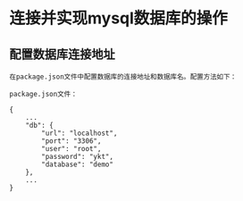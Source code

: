# 连接并实现mysql数据库的操作

## 配置数据库连接地址

    在package.json文件中配置数据库的连接地址和数据库名。配置方法如下：

    package.json文件：

    {
        ...
        "db": {
            "url": "localhost",
            "port": "3306",
            "user": "root",
            "password": "ykt",
            "database": "demo"
        },
        ...
    }